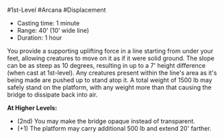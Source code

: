 #1st-Level #Arcana #Displacement
 
- Casting time: 1 minute
- Range: 40' (10' wide line)
- Duration: 1 hour  

You provide a supporting uplifting force in a line starting from under your feet, allowing creatures to move on it as if it were solid ground. The slope can be as steep as 10 degrees, resulting in up to a 7' height difference (when cast at 1st-level). Any creatures present within the line's area as it's being made are pushed up to stand atop it. A total weight of 1500 lb may safely stand on the platform, with any weight more than that causing the bridge to dissipate back into air.
 
**At Higher Levels:** 
* (2nd) You may make the bridge opaque instead of transparent.
* (+1) The platform may carry additional 500 lb and extend 20' farther. 